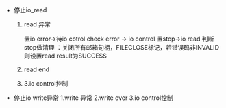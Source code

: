 - 停止io_read

   1. read 异常

      置io error->待io cotrol check error -> io control 置stop->io read 判断stop做清理 ：关闭所有邮箱句柄，FILECLOSE标记，若错误码非INVALID则设置read result为SUCCESS

   2. read end

   3. 3.io control控制

- 停止io write异常
  	1.write 异常
  	2.write over
  	3.io control控制

